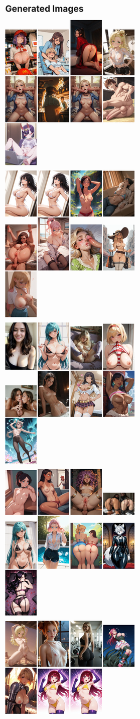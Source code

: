 # Generated Images



<img src="2025_09_23_01_thumb.webp" width="100"/> <img src="2025_09_23_02_thumb.webp" width="100"/> <img src="2025_09_23_03_thumb.webp" width="100"/> <img src="2025_09_23_04_thumb.webp" width="100"/> <img src="2025_09_23_05_thumb.webp" width="100"/> <img src="2025_09_23_06_thumb.webp" width="100"/> <img src="2025_09_23_07_thumb.webp" width="100"/> <img src="2025_09_23_08_thumb.webp" width="100"/> <img src="2025_09_23_09_thumb.webp" width="100"/>

<img src="2025_09_23_10_thumb.webp" width="100"/> <img src="2025_09_23_11_thumb.webp" width="100"/> <img src="2025_09_23_12_thumb.webp" width="100"/> <img src="2025_09_23_13_thumb.webp" width="100"/> <img src="2025_09_23_14_thumb.webp" width="100"/> <img src="2025_09_23_15_thumb.webp" width="100"/> <img src="2025_09_23_16_thumb.webp" width="100"/> <img src="2025_09_23_17_thumb.webp" width="100"/> <img src="2025_09_23_18_thumb.webp" width="100"/>

<img src="2025_09_23_19_thumb.webp" width="100"/> <img src="2025_09_23_20_thumb.webp" width="100"/> <img src="2025_09_23_21_thumb.webp" width="100"/> <img src="2025_09_23_22_thumb.webp" width="100"/> <img src="2025_09_23_23_thumb.webp" width="100"/> <img src="2025_09_23_24_thumb.webp" width="100"/> <img src="2025_09_23_25_thumb.webp" width="100"/> <img src="2025_09_23_26_thumb.webp" width="100"/> <img src="2025_09_23_27_thumb.webp" width="100"/>

<img src="2025_09_23_28_thumb.webp" width="100"/> <img src="2025_09_23_29_thumb.webp" width="100"/> <img src="2025_09_23_30_thumb.webp" width="100"/> <img src="2025_09_23_31_thumb.webp" width="100"/> <img src="2025_09_23_32_thumb.webp" width="100"/> <img src="2025_09_23_33_thumb.webp" width="100"/> <img src="2025_09_23_34_thumb.webp" width="100"/> <img src="2025_09_23_35_thumb.webp" width="100"/> <img src="2025_09_23_36_thumb.webp" width="100"/>

<img src="2025_09_23_37_thumb.webp" width="100"/> <img src="2025_09_23_38_thumb.webp" width="100"/> <img src="2025_09_23_39_thumb.webp" width="100"/> <img src="2025_09_23_40_thumb.webp" width="100"/> <img src="2025_09_23_41_thumb.webp" width="100"/> <img src="2025_09_23_42_thumb.webp" width="100"/> <img src="2025_09_23_43_thumb.webp" width="100"/>